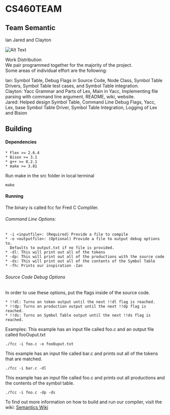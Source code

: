 # CS460TEAM
## Team Semantic

Ian Jared and Clayton

![Alt Text](https://78.media.tumblr.com/cd6bf1ff5b7e508c78dd8522c52cc766/tumblr_op2o49oV6g1tzqospo1_500.gif)

Work Distribution  
We pair programmed together for the majority of the project.    
Some areas of individual effort are the following:  

Ian: Symbol Table, Debug Flags in Source Code, Node Class, Symbol Table Drivers, Symbol Table test cases, and Symbol Table integration.  
Clayton: Yacc Grammar and Parts of Lex, Main in Yacc, Implementing file parsing with command line argument, README, wiki, website.  
Jared: Helped design Symbol Table, Command Line Debug Flags, Yacc, Lex, base Symbol Table Driver, Symbol Table Integration, Logging of Lex and Bision 

## Building
#### Dependencies
    * Flex >= 2.6.4
    * Bison >= 3.1
    * g++ >= 8.2.1
    * make >= 3.81
Run make in the src folder in local terminal
```
make
```
#### Running
The binary is called fcc for Fred C Compliler.
###### Command Line Options:
    * -i <inputfile>: (Required) Provide a file to compile
    * -o <outputfile>: (Optional) Provide a file to output debug options to.
      Defaults to output.txt if no file is provided.
    * -dl: This will print out all of the tokens
    * -dp: This will print out all of the productions with the source code
    * -ds: This will print out all of the contents of the Symbol Table
    * -fh: Prints our inspiration -Ian

###### Source Code Debug Options
In order to use these options, put the flags inside of the source code.

    * !!dl: Turns on token output until the next !!dl flag is reached.
    * !!dp: Turns on production output until the next !!dp flag is reached.
    * !!ds: Turns on Symbol Table output until the next !!ds flag is reached.

Examples:
This example has an input file called foo.c and an output file called
fooOuput.txt
```
./fcc -i foo.c -o fooOuput.txt
```
This example has an input file called bar.c and prints out all of the tokens
that are matched.
```
./fcc -i bar.c -dl
```
This example has an input file called foo.c and prints out all productions and
the contents of the symbol table.
```
./fcc -i foo.c -dp -ds
```

To find out more information on how to build and run our compiler, visit the wiki: [Semantics Wiki](https://github.com/iagrant/CS460TEAM/wiki)
